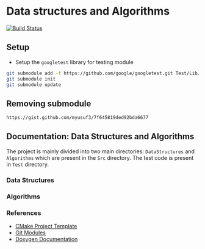 # Data structures and Algorithms

[![Build Status](https://travis-ci.org/sonapraneeth-a/data-structures-and-algorithms.svg?branch=master)](https://travis-ci.org/sonapraneeth-a/data-structures-and-algorithms)

## Setup

- Setup the `googletest` library for testing module
```bash
git submodule add -f https://github.com/google/googletest.git Test/Lib/googletest
git submodule init
git submodule update
```

## Removing submodule

```bash
https://gist.github.com/myusuf3/7f645819ded92bda6677
```

## Documentation: Data Structures and Algorithms

The project is mainly divided into two main directories: ```DataStructures``` and ```Algorithms``` which 
are present in the ```Src``` directory. The test code is present in ```Test``` directory.


### Data Structures

### Algorithms

### References

- [CMake Project Template](https://github.com/kigster/cmake-project-template/)
- [Git Modules](https://chrisjean.com/git-submodules-adding-using-removing-and-updating/)
- [Doxygen Documentation](https://github.com/noseka1/structure-of-doxygen-doc/)

